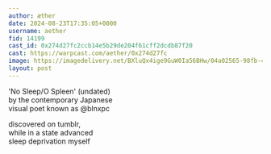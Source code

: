 ```yaml
---
author: æther
date: 2024-08-23T17:35:05+0000
username: aether
fid: 14199
cast_id: 0x274d27fc2ccb14e5b29de204f61cff2dcdb87f20
cast: https://warpcast.com/aether/0x274d27fc
image: https://imagedelivery.net/BXluQx4ige9GuW0Ia56BHw/04a02565-98fb-4a36-4311-ebffe8c80500/original
layout: post
---
```

'No Sleep/O Spleen' (undated)   
by the contemporary Japanese   
visual poet known as @blnxpc   
  
discovered on tumblr,   
while in a state advanced   
sleep deprivation myself  

<img src='https://imagedelivery.net/BXluQx4ige9GuW0Ia56BHw/04a02565-98fb-4a36-4311-ebffe8c80500/original' alt='' referrerpolicy='no-referrer'/>